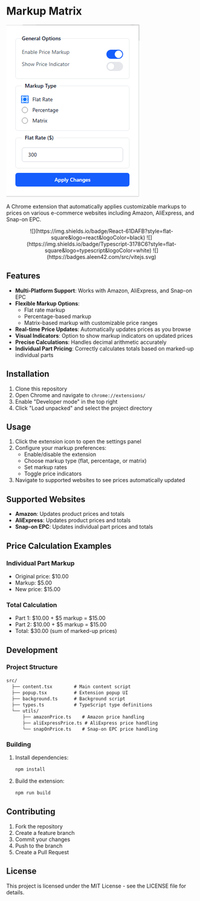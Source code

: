 # Markup Matrix

<picture>
    <source media="(prefers-color-scheme: dark)" srcset="./public/markupmatrix.png" />
    <source media="(prefers-color-scheme: light)" srcset="./public/markupmatrix.png" />
    <img alt="Logo" src="./public/markupmatrix.png" />
</picture>

A Chrome extension that automatically applies customizable markups to prices on various e-commerce websites including Amazon, AliExpress, and Snap-on EPC.

<div align="center">
![](https://img.shields.io/badge/React-61DAFB?style=flat-square&logo=react&logoColor=black)
![](https://img.shields.io/badge/Typescript-3178C6?style=flat-square&logo=typescript&logoColor=white)
![](https://badges.aleen42.com/src/vitejs.svg)
</div>

## Features

- **Multi-Platform Support**: Works with Amazon, AliExpress, and Snap-on EPC
- **Flexible Markup Options**:
  - Flat rate markup
  - Percentage-based markup
  - Matrix-based markup with customizable price ranges
- **Real-time Price Updates**: Automatically updates prices as you browse
- **Visual Indicators**: Option to show markup indicators on updated prices
- **Precise Calculations**: Handles decimal arithmetic accurately
- **Individual Part Pricing**: Correctly calculates totals based on marked-up individual parts

## Installation

1. Clone this repository
2. Open Chrome and navigate to `chrome://extensions/`
3. Enable "Developer mode" in the top right
4. Click "Load unpacked" and select the project directory

## Usage

1. Click the extension icon to open the settings panel
2. Configure your markup preferences:
   - Enable/disable the extension
   - Choose markup type (flat, percentage, or matrix)
   - Set markup rates
   - Toggle price indicators
3. Navigate to supported websites to see prices automatically updated

## Supported Websites

- **Amazon**: Updates product prices and totals
- **AliExpress**: Updates product prices and totals
- **Snap-on EPC**: Updates individual part prices and totals

## Price Calculation Examples

### Individual Part Markup
- Original price: $10.00
- Markup: $5.00
- New price: $15.00

### Total Calculation
- Part 1: $10.00 + $5 markup = $15.00
- Part 2: $10.00 + $5 markup = $15.00
- Total: $30.00 (sum of marked-up prices)

## Development

### Project Structure
```
src/
  ├── content.tsx        # Main content script
  ├── popup.tsx          # Extension popup UI
  ├── background.ts      # Background script
  ├── types.ts           # TypeScript type definitions
  └── utils/
      ├── amazonPrice.ts    # Amazon price handling
      ├── aliExpressPrice.ts # AliExpress price handling
      └── snapOnPrice.ts    # Snap-on EPC price handling
```

### Building
1. Install dependencies:
   ```bash
   npm install
   ```
2. Build the extension:
   ```bash
   npm run build
   ```

## Contributing

1. Fork the repository
2. Create a feature branch
3. Commit your changes
4. Push to the branch
5. Create a Pull Request

## License

This project is licensed under the MIT License - see the LICENSE file for details.

